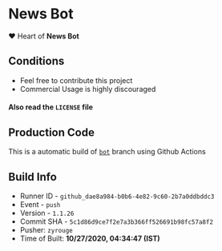 # News Bot

❤️ Heart of **News Bot**

## Conditions

-   Feel free to contribute this project
-   Commercial Usage is highly discouraged

#### Also read the `LICENSE` file


## Production Code
This is a automatic build of [`bot`](https://github.com/zyrouge/news-discord/tree/bot) branch using Github Actions
## Build Info
* Runner ID - `github_dae8a984-b0b6-4e82-9c60-2b7a0ddbddc3`
* Event - `push`
* Version - `1.1.26`
* Commit SHA - `5c1d86d9ce7f2e7a3b366ff526691b98fc57a8f2`
* Pusher: `zyrouge`
* Time of Built: **10/27/2020, 04:34:47 (IST)**